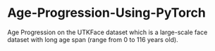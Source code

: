 # Age-Progression-Using-PyTorch
Age Progression on the UTKFace dataset which  is a large-scale face dataset with long age span (range from 0 to 116 years old).
